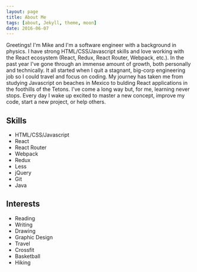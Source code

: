 ```yaml
---
layout: page
title: About Me
tags: [about, Jekyll, theme, moon]
date: 2016-06-07
---
```


Greetings! I'm Mike and I'm a software engineer with a background in physics. I have strong HTML/CSS/Javascript skills and love working with the React ecosystem (React, Redux, React Router, Webpack, etc.). In the past year I've gone through an immense amount of growth, both personally and technically. It all started when I quit a stagnant, big-corp engineering job so I could travel and focus on coding. My journey has taken me from studying Javascript on beaches in Mexico to bulding React applications in the foothills of the Tetons. I've come a long way but, for me, learning never stops. Every day I wake up excited to master a new concept, improve my code, start a new project, or help others.

## Skills
* HTML/CSS/Javascript
* React
* React Router
* Webpack
* Redux
* Less
* jQuery
* Git
* Java



## Interests

* Reading
* Writing
* Drawing
* Graphic Design
* Travel
* Crossfit
* Basketball
* Hiking
